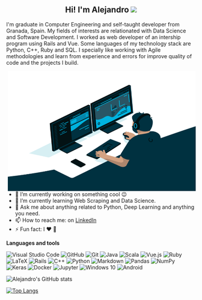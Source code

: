 <h2 align="center">Hi! I'm Alejandro <a href="https://www.gautamkrishnar.com/"><img src="https://media.giphy.com/media/hvRJCLFzcasrR4ia7z/giphy.gif" width="25px"></a></h2>

I'm graduate in Computer Engineering and self-taught developer from Granada, Spain. My fields of interests are relationated with Data Science and Software Development. I worked as web developer of an intership program using Rails and Vue. Some languages of my technology stack are Python, C++, Ruby and SQL. I specially like working with Agile methodologies and learn from experience and errors for improve quality of code and the projects I build. 

  <img align="right" alt="GIF" src="code.gif" width="500" height="320" />


- 🔭 I’m currently working on something cool 😉
- 🌱 I’m currently learning Web Scraping and Data Science.
- 💬 Ask me about anything related to Python, Deep Learning and anything you need.
- 📫 How to reach me: on [LinkedIn](https://www.linkedin.com/ajf97/)
- ⚡ Fun fact: I ❤️ 🍕

**Languages and tools**

<img alt="Visual Studio Code" src="https://img.shields.io/badge/VisualStudioCode-0078d7.svg?&style=flat&logo=visual-studio-code&logoColor=white"/>
<img alt="GitHub" src="https://img.shields.io/badge/github-%23121011.svg?&style=flat&logo=github&logoColor=white"/>
<img alt="Git" src="https://img.shields.io/badge/git-%23F05033.svg?&style=flat&logo=git&logoColor=white"/>
<img alt="Java" src="https://img.shields.io/badge/java-%23ED8B00.svg?&style=flat&logo=java&logoColor=white"/>
<img alt="Scala" src="https://img.shields.io/badge/scala-%23DC322F.svg?&style=flat&logo=scala&logoColor=white"/>
<img alt="Vue.js" src="https://img.shields.io/badge/vuejs-%2335495e.svg?&style=flat&logo=vue.js&logoColor=%234FC08D"/>
<img alt="Ruby" src="https://img.shields.io/badge/ruby-%23CC342D.svg?&style=flat&logo=ruby&logoColor=white"/>
<img alt="LaTeX" src="https://img.shields.io/badge/latex-%23008080.svg?&style=flat&logo=latex&logoColor=white"/>
<img alt="Rails" src="https://img.shields.io/badge/rails-%23CC0000.svg?&style=flat&logo=ruby-on-rails&logoColor=white"/>
<img alt="C++" src="https://img.shields.io/badge/c++-%2300599C.svg?&style=flat&logo=c%2B%2B&ogoColor=white"/>
<img alt="Python" src="https://img.shields.io/badge/python-%2314354C.svg?&style=flat&logo=python&logoColor=white"/>
<img alt="Markdown" src="https://img.shields.io/badge/markdown-%23000000.svg?&style=flat&logo=markdown&logoColor=white"/>
<img alt="Pandas" src="https://img.shields.io/badge/pandas-%23150458.svg?&style=flat&logo=pandas&logoColor=white" />
<img alt="NumPy" src="https://img.shields.io/badge/numpy-%23013243.svg?&style=flat&logo=numpy&logoColor=white" />
<img alt="Keras" src="https://img.shields.io/badge/Keras-%23D00000.svg?&style=flat&logo=Keras&logoColor=white"/>
<img alt="Docker" src="https://img.shields.io/badge/docker-%230db7ed.svg?&style=flat&logo=docker&logoColor=white"/>
<img alt="Jupyter" src="https://img.shields.io/badge/Jupyter-%23F37626.svg?&style=flat&logo=Jupyter&logoColor=white" />
<img alt="Windows 10" src="https://img.shields.io/badge/Windows-0078D6?style=flat&logo=windows&logoColor=white" />
<img alt="Android" src="https://img.shields.io/badge/Android-3DDC84?style=flat&logo=android&logoColor=white" />


![Alejandro's GitHub stats](https://github-readme-stats.vercel.app/api?username=ajf97&show_icons=true)

[![Top Langs](https://github-readme-stats.vercel.app/api/top-langs/?username=ajf97&layout=compact)](https://github.com/anuraghazra/github-readme-stats)
